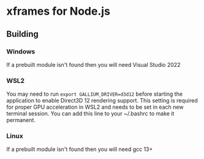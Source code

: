 # xframes for Node.js

## Building

### Windows

If a prebuilt module isn't found then you will need Visual Studio 2022

### WSL2

You may need to run `export GALLIUM_DRIVER=d3d12` before starting the application to enable Direct3D 12 rendering support.
This setting is required for proper GPU acceleration in WSL2 and needs to be set in each new terminal session.
You can add this line to your ~/.bashrc to make it permanent.

### Linux

If a prebuilt module isn't found then you will need gcc 13+
